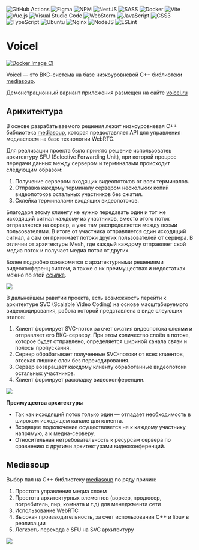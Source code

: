 ![GitHub Actions](https://img.shields.io/badge/github%20actions-%232671E5.svg?style=for-the-badge&logo=githubactions&logoColor=white)
![Figma](https://img.shields.io/badge/figma-%23F24E1E.svg?style=for-the-badge&logo=figma&logoColor=white)
![NPM](https://img.shields.io/badge/NPM-%23000000.svg?style=for-the-badge&logo=npm&logoColor=white)
![NestJS](https://img.shields.io/badge/nestjs-%23E0234E.svg?style=for-the-badge&logo=nestjs&logoColor=white)
![SASS](https://img.shields.io/badge/SASS-hotpink.svg?style=for-the-badge&logo=SASS&logoColor=white)
![Docker](https://img.shields.io/badge/docker-%230db7ed.svg?style=for-the-badge&logo=docker&logoColor=white)
![Vite](https://img.shields.io/badge/vite-%23646CFF.svg?style=for-the-badge&logo=vite&logoColor=white)
![Vue.js](https://img.shields.io/badge/vuejs-%2335495e.svg?style=for-the-badge&logo=vuedotjs&logoColor=%234FC08D)
![Visual Studio Code](https://img.shields.io/badge/Visual%20Studio%20Code-0078d7.svg?style=for-the-badge&logo=visual-studio-code&logoColor=white)
![WebStorm](https://img.shields.io/badge/webstorm-143?style=for-the-badge&logo=webstorm&logoColor=white&color=black)
![JavaScript](https://img.shields.io/badge/javascript-%23323330.svg?style=for-the-badge&logo=javascript&logoColor=%23F7DF1E)
![CSS3](https://img.shields.io/badge/css3-%231572B6.svg?style=for-the-badge&logo=css3&logoColor=white)
![TypeScript](https://img.shields.io/badge/typescript-%23007ACC.svg?style=for-the-badge&logo=typescript&logoColor=white)
![Ubuntu](https://img.shields.io/badge/Ubuntu-E95420?style=for-the-badge&logo=ubuntu&logoColor=white)
![Nginx](https://img.shields.io/badge/nginx-%23009639.svg?style=for-the-badge&logo=nginx&logoColor=white)
![NodeJS](https://img.shields.io/badge/node.js-6DA55F?style=for-the-badge&logo=node.js&logoColor=white)
![ESLint](https://img.shields.io/badge/ESLint-4B3263?style=for-the-badge&logo=eslint&logoColor=white)

# Voicel
[![Docker Image CI](https://github.com/fokin-team/voicel/actions/workflows/deployment.yml/badge.svg)](https://github.com/fokin-team/voicel/actions/workflows/deployment.yml)

Voicel — это ВКС-система на базе низкоуровневой С++ библиотеки [mediasoup](https://github.com/versatica/mediasoup/).

Демонстрационный вариант приложения размещен на сайте [voicel.ru](https://voicel.ru)

## Арихитектура

В основе разрабатываемого решения лежит низкоуровневая С++ библиотека [mediasoup](https://github.com/versatica/mediasoup/), которая предоставляет API для управления медиаслоем на базе технологии WebRTC.

Для реализации проекта было принято решение использоватеь архитектуру SFU (Selective Forwarding Unit), при которой процесс передачи данных между сервером и терминалами происходит следующим образом:

1. Получение сервером входящих видеопотоков от всех терминалов.
2. Отправка каждому терминалу сервером нескольких копий видеопотоков остальных участников без сжатия.
3. Склейка терминалами входящих видеопотоков.

Благодаря этому клиенту не нужно передавать один и тот же исходящий сигнал каждому из участников, вместо этого поток отправляется на сервер, а уже там распределяется между всеми пользователями. В итоге от участника отправляется один исходящий сигнал, а сам он принимает потоки других пользователей от сервера. В отличии от архитектуры Mesh, где каждый каждому отправляет свой медиа поток и получает медиа поток от других.

Более подробно ознакомится с архитектурными решениями видеоконференц систем, а также о их преимуществах и недостатках можно по этой [ссылке](https://www.youtube.com/watch?v=d2N0d6CKrbk).

![](https://trueconf.ru/blog/wp-content/uploads/2019/08/sfu_2.jpg)

В дальнейшем равитии проекта, есть возможность перейти к архитектуре SVC (Scalable Video Coding) на основе масштабируемого видеокодирования, работа которой представлена в виде слеующих этапов:

1. Клиент формирует SVC-поток за счет сжатия видеопотока слоями и отправляет его ВКС-серверу. При этом количество слоёв в потоке, которое будет отправлено, определяется шириной канала связи и полосы пропускания.
2. Сервер обрабатывает полученные SVC-потоки от всех клиентов, отсекая лишние слои без перекодирования.
3. Сервер возвращает каждому клиенту обработанные видеопотоки остальных участников.
4. Клиент формирует раскладку видеоконференции.

![](https://trueconf.ru/blog/wp-content/uploads/2019/08/svc_2.jpg)

**Преимущества архитектуры**

- Так как исходящий поток только один — отпадает необходимость в широком исходящем канале для клиента.
- Входящее подключение осуществляется не к каждому участнику напрямую, а к медиа-серверу.
- Относительная нетребовательность к ресурсам сервера по сравнению с другими архитектурами видеоконференций.

## Mediasoup

Выбор пал на C++ библиотеку [mediasoup](https://github.com/versatica/mediasoup/) по ряду причин:

1. Простота управления медиа слоем
2. Простота архитектурных элементов (воркер, продюсер, потребитель, пир, комната и т.д) для менеджмента сети 
3. Использование WebRTC
4. Высокая производительность, за счет использования C++ и libuv в реализации
5. Легкость перехода с SFU на SVC архитектуру

![](https://russianblogs.com/images/487/8b95376063b4d7889991b250a23fad9f.png)

